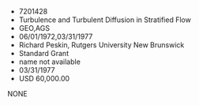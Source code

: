 * 7201428
* Turbulence and Turbulent Diffusion in Stratified Flow
* GEO,AGS
* 06/01/1972,03/31/1977
* Richard Peskin, Rutgers University New Brunswick
* Standard Grant
*   name not available
* 03/31/1977
* USD 60,000.00

NONE